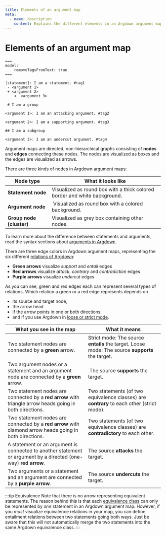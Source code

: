 ```yaml
---
title: Elements of an argument map
meta:
  - name: description
    content: Explains the different elements in an Argdown argument map.
---
```


# Elements of an argument map

```argdown-map
===
model:
    removeTagsFromText: true
===

[statement]: I am a statement. #tag1
 - <argument 1>
 + <argument 2>
    <_ <argument 3>

 # I am a group

<argument 1>: I am an attacking argument. #tag2

<argument 2>: I am a supporting argument. #tag3

## I am a subgroup

<argument 3>: I am an undercut argument. #tag4
```

Argument maps are directed, non-hierarchical graphs consisting of **nodes** and **edges** connecting these nodes. The nodes are visualized as boxes and the edges are visualized as arrows.

There are three kinds of nodes in Argdown argument maps:

| Node type                 | What it looks like                                                        |
| ------------------------- | ------------------------------------------------------------------------- |
| **Statement node**        | Visualized as round box with a thick colored border and white background. |
| **Argument node**         |  Visualized as round box with a colored background.                       |
| **Group node (cluster)**  | Visualized as grey box containing other nodes.                            |

To learn more about the difference between statements and arguments, read the syntax sections about [arguments in Argdown](/syntax/arguments).

There are three edge colors in Argdown argument maps, representing the six different [relations of Argdown](/syntax/#relations):

- **Green arrows** visualize _support_ and _entail_ edges
- **Red arrows** visualize _attack_, _contrary_ and _contradiction_ edges
- **Purple arrows** visualize _undercut_ edges

As you can see, green and red edges each can represent several types of relations. Which relation a green or a red edge represents depends on

- its source and target node,
- the arrow head
- if the arrow points in one or both directions
- and if you use Argdown in [loose or strict mode](/syntax/#relations-between-statements).

| What you see in the map                                                                                         | What it means                                                                                   |
| --------------------------------------------------------------------------------------------------------------- | ----------------------------------------------------------------------------------------------- |
| Two statement nodes are connected by a **green** arrow.                                                         | Strict mode: The source **entails** the target. Loose mode: The source **supports** the target. |
| Two argument nodes or a statement and an argument node are connected by a **green** arrow.                      |  The source **supports** the target.                                                            |
| Two statement nodes are connected by a **red arrow** with triangle arrow heads going in both directions.        | Two statements (of two equivalence classes) are **contrary** to each other (strict mode).       |
| Two statement nodes are connected by a **red arrow** with diamond arrow heads going in both directions.         | Two statements (of two equivalence classes) are **contradictory** to each other.                |
| A statement or an argument is connected to another statement or argument by a directed (one-way) **red arrow**. | The source **attacks** the target.                                                              |
| Two arguments or a statement and an argument are connected by a **purple arrow**.                               | The source **undercuts** the target.                                                            |

:::tip Equivalence
Note that there is no arrow representing equivalent statements. The reason behind this is that each [equivalence class](/syntax/#equivalence-classes) can only be represented by _one_ statement in an Argdown argument map. However, if you _must_ visualize equivalence relations in your map, you can define entailment relations between two statements going both ways. Just be aware that this will not automatically merge the two statements into the same Argdown equivalence class.
:::
